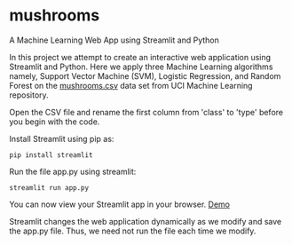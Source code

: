 # mushrooms
A Machine Learning Web App using Streamlit and Python

In this project we attempt to create an interactive web application using Streamlit and Python. Here we apply three Machine Learning algorithms namely, Support Vector Machine (SVM), Logistic Regression, and Random Forest on the [mushrooms.csv](https://www.kaggle.com/uciml/mushroom-classification) data set from UCI Machine Learning repository.

Open the CSV file and rename the first column from 'class' to 'type' before you begin with the code.

Install Streamlit using pip as:
```
pip install streamlit
```
Run the file app.py using streamlit:
```
streamlit run app.py
```
You can now view your Streamlit app in your browser.
[Demo](http://localhost:8501/)

Streamlit changes the web application dynamically as we modify and save the app.py file. Thus, we need not run the file each time we modify.

